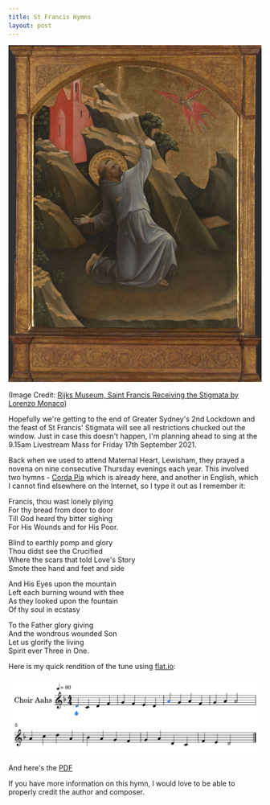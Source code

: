 ```yaml
---
title: St Francis Hymns
layout: post
---
```


![St Francis at the Rijks Museum](/img/rijks-francis.jpg)

(Image Credit: [Rijks Museum, Saint Francis Receiving the Stigmata by Lorenzo Monaco](rijksmuseum.nl/en/search/objects?p=1&ps=12&involvedMaker=Lorenzo+Monaco&st=OBJECTS&ii=4#/SK-A-4006,0))

Hopefully we're getting to the end of Greater Sydney's 2nd Lockdown and the feast of St Francis' Stigmata will see all restrictions chucked out the window. Just in case this doesn't happen, I'm planning ahead to sing at the 9.15am Livestream Mass for Friday 17th September 2021.

Back when we used to attend Maternal Heart, Lewisham, they prayed a novena on nine consecutive Thursday evenings each year. This involved two hymns - [Corda Pia](/hymns/corda.html) which is already here, and another in English, which I cannot find elsewhere on the Internet, so I type it out as I remember it:

Francis, thou wast lonely plying  
For thy bread from door to door  
Till God heard thy bitter sighing  
For His Wounds and for His Poor.

Blind to earthly pomp and glory  
Thou didst see the Crucified  
Where the scars that told Love's Story  
Smote thee hand and feet and side

And His Eyes upon the mountain  
Left each burning wound with thee  
As they looked upon the fountain  
Of thy soul in ecstasy

To the Father glory giving  
And the wondrous wounded Son  
Let us glorify the living  
Spirit ever Three in One.

Here is my quick rendition of the tune using [flat.io](https://flat.io):

![Tune](/img/francis.png)

And here's the [PDF](/pdf/francis.pdf)

If you have more information on this hymn, I would love to be able to properly credit the author and composer.

